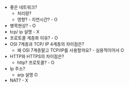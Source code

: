 - 좋은 네트워크?
    - 처리량?
    - 영향? - 지연시간? - O
- 병목현상? - O
- tcp/ ip 설명 - X
- 프로토콜 계층화 이유? - O
- OSI 7계층과 TCP/ IP 4계층의 차이점은?
    - 왜 OSI 7계층말고 TCP/IP를 사용할까요? - 실용적이어서 O
- HTTP와 HTTPS의 차이점은?
    - http? 프로토콜? - O
- Ip 주소?
    - arp 설명 O
- NAT? - X
